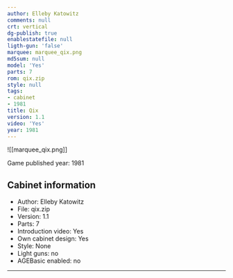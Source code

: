 ```yaml
---
author: Elleby Katowitz
comments: null
crt: vertical
dg-publish: true
enablestatefile: null
ligth-gun: 'false'
marquee: marquee_qix.png
md5sum: null
model: 'Yes'
parts: 7
rom: qix.zip
style: null
tags:
- cabinet
- 1981
title: Qix
version: 1.1
video: 'Yes'
year: 1981
---
```


![[marquee_qix.png]]

Game published year: 1981

## Cabinet information

- Author: Elleby Katowitz
- File: qix.zip
- Version: 1.1
- Parts: 7
- Introduction video: Yes
- Own cabinet design: Yes
- Style: None
- Light guns: no
- AGEBasic enabled: no

---
